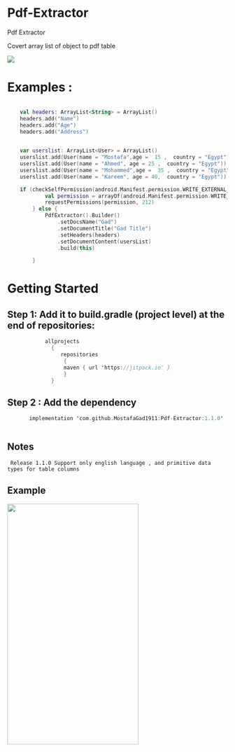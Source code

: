 # Pdf-Extractor
Pdf Extractor

Covert array list of object to pdf table

[![](https://jitpack.io/v/MostafaGad1911/Pdf-Extractor.svg)](https://jitpack.io/#MostafaGad1911/Pdf-Extractor)


# Examples :
``` kotlin 

    val headers: ArrayList<String> = ArrayList()
    headers.add("Name")
    headers.add("Age")
    headers.add("Address")

       
    var userslist: ArrayList<User> = ArrayList()
    userslist.add(User(name = "Mostafa",age =  15 ,  country = "Egypt"))
    userslist.add(User(name = "Ahmed", age = 25 ,  country = "Egypt"))
    userslist.add(User(name = "Mohammed",age =  35 ,  country = "Egypt"))
    userslist.add(User(name = "Kareem", age = 40,  country = "Egypt"))

    if (checkSelfPermission(android.Manifest.permission.WRITE_EXTERNAL_STORAGE) == PackageManager.PERMISSION_DENIED) {
            val permission = arrayOf(android.Manifest.permission.WRITE_EXTERNAL_STORAGE)
            requestPermissions(permission, 212)
        } else {
            PdfExtractor().Builder()
                .setDocsName("Gad")
                .setDocumentTitle("Gad Title")
                .setHeaders(headers)
                .setDocumentContent(usersList)
                .build(this)

        }
```


# Getting Started 
## Step 1: Add it to build.gradle (project level) at the end of repositories:

 ``` kotlin  
             allprojects 
               {
	              repositories 
		           {	
			       maven { url 'https://jitpack.io' }
		           }  
	           }
```          
        

## Step 2 : Add the dependency
 ``` kotlin  
        implementation 'com.github.MostafaGad1911:Pdf-Extractor:1.1.0'
        
```         
## Notes
     Release 1.1.0 Support only english language , and primitive data types for table columns

## Example

 <img src="https://user-images.githubusercontent.com/25991597/156902014-920f36fb-3545-4e2a-a6d5-4230bd2fad0d.jpg"  width="300" height="550"   />
	   
